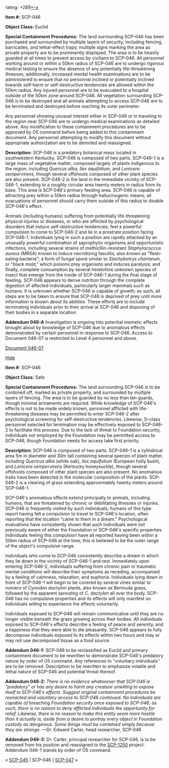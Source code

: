 rating: +289[+](javascript:; "I like it")[–](javascript:; "I don't like it")[x](javascript:; "Cancel my vote")

**Item #:** SCP-046

**Object Class:** Euclid

**Special Containment Procedures:** The land surrounding SCP-046 has been purchased and surrounded by multiple layers of security, including fencing, barricades, and lethal-effect traps; multiple signs marking the area as private property are to be prominently displayed. The area is to be heavily guarded at all times to prevent access by civilians to SCP-046. All personnel working around or within a 50km radius of SCP-046 are to undergo rigorous medical testing to ensure the absence of any potentially life-threatening illnesses; additionally, increased mental health examinations are to be administered to ensure that no personnel inclined or potentially inclined towards self-harm or self-destructive tendencies are allowed within the 50km radius. Any injured personnel are to be evacuated to a hospital outside of the 50km zone around SCP-046. All vegetation surrounding SCP-046 is to be destroyed and all animals attempting to access SCP-046 are to be terminated and destroyed before reaching its outer perimeter.

Any personnel showing unusual interest either in SCP-046 or in traveling to the region near SCP-046 are to undergo medical examinations as detailed above. Any modification to these containment procedures are to be approved by O5 command before being added to this containment document. Any personnel attempting to modify this document without appropriate authorization are to be demoted and reassigned.

**Description:** SCP-046 is a predatory botanical mass located in southwestern Kentucky. SCP-046 is composed of two parts. SCP-046-1 is a large mass of vegetative matter, composed largely of plants indigenous to the region, including _Quercus alba, Ilex aquifolium,_ and _Lonicera sempervirens,_ though several offshoots composed of other plant species are also present. SCP-046-2 is the land in the immediate vicinity of SCP-046-1, extending to a roughly circular area twenty meters in radius from its base. This area is SCP-046's primary feeding area. SCP-046 is capable of attracting prey within a 50km radius through hallucinogenic means; all evacuations of personnel should carry them outside of this radius to disable SCP-046's effect.

Animals (including humans) suffering from potentially life-threatening physical injuries or diseases, or who are afflicted by psychological disorders that induce self-destructive tendencies, feel a powerful compulsion to come to SCP-046-2 and lie in a prostrate position facing SCP-046-1. Individuals lying in such a position are rapidly attacked by an unusually powerful combination of saprophytic organisms and opportunistic infections, including several strains of methicillin-resistant _Staphylococcus aureus_ (MRSA) known to induce necrotizing fasciitis, also known as "flesh-eating bacteria"; a form of fungal spore similar to _Stachybotrys chartarum_, or "black mold," which poisons prey organisms and induces paralysis; and finally, complete consumption by several heretofore unknown species of insect that emerge from the inside of SCP-046-1 during the final stage of feeding. SCP-046 appears to derive nutrition through the complete digestion of affected individuals, particularly larger mammals such as humans. It is unknown whether SCP-046 is capable of growth; as such, all steps are to be taken to ensure that SCP-046 is deprived of prey until more information is known about its abilities. These efforts are to include terminating individuals prior to their arrival at SCP-046 and disposing of their bodies in a separate location.

**Addendum 046-A** Investigation is ongoing into potential memetic effects brought about by knowledge of SCP-046 due to anomalous effects demonstrated by certain personnel in response to SCP-046. Access to Document 046-07 is restricted to Level 4 personnel and above.

[Document 046-07](javascript:;)

[Hide](javascript:;)

**Item #:** SCP-046

**Object Class:** Safe

**Special Containment Procedures:** The land surrounding SCP-046 is to be cordoned off, marked as private property, and surrounded by multiple layers of fencing. The area is to be guarded by no less than ten guards, though minimal armaments are required. While knowledge of SCP-046's effects is not to be made widely known, personnel afflicted with life-threatening diseases may be permitted to enter SCP-046-2 after psychological screening for self-destructive tendencies. Likewise, D-class personnel selected for termination may be effectively exposed to SCP-046-2 to facilitate this process. Due to the lack of threat to Foundation security, individuals not employed by the Foundation may be permitted access to SCP-046, though Foundation needs for access take first priority.

**Description:** SCP-046 is composed of two parts. SCP-046-1 is a cylindrical area 5m in diameter and 30m tall containing several species of plant matter, including _Quericus alba_ (white oak), _Ilex aquifolium_ (European holly bush), and _Lonicera sempervirens_ (Kentucky honeysuckle), though several offshoots composed of other plant species are also present. No anomalous traits have been detected in the molecular composition of the plants. SCP-046-2 is a clearing of grass extending approximately twenty meters around SCP-046-1.

SCP-046's anomalous effects extend principally to animals, including humans, that are threatened by chronic or debilitating illnesses or injuries. SCP-046 is frequently visited by such individuals; humans of this type report having felt a compulsion to travel to SCP-046's location, often reporting that the location "came to them in a dream." Psychological evaluations have consistently shown that such individuals were not previously aware of either the Foundation or SCP-046's specific properties. Individuals feeling this compulsion have all reported having been within a 50km radius of SCP-046 at the time; this is believed to be the outer range of the object's compulsive range.

Individuals who come to SCP-046 consistently describe a dream in which they lie down in the vicinity of SCP-046-1 and rest. Immediately upon entering SCP-046-2, individuals suffering from chronic pain or traumatic mental conditions will describe their symptoms as receding, accompanied by a feeling of calmness, relaxation, and euphoria. Individuals lying down in front of SCP-046-1 will begin to be covered by several vines similar to runners of _Cynodon dactylon_ plants, also known as Bermuda grass, followed by the apparent sprouting of _C. dactylon_ all over the body. SCP-046 has no compulsive properties and its effects will only manifest on individuals willing to experience the effects voluntarily.

Individuals exposed to SCP-046 will remain communicative until they are no longer visible beneath the grass growing across their bodies. All individuals exposed to SCP-046's effects describe a feeling of peace and serenity, and a happiness that they were able to die pleasantly. SCP-046 appears to fully decompose individuals exposed to its effects within two hours and may or may not use decomposed tissue as a food source.

**Addendum 046-1:** SCP-046 to be reclassified as Euclid and primary containment document to be rewritten to demonstrate SCP-046's predatory nature by order of O5 command. Any references to "voluntary individuals" are to be removed. Description to be rewritten to emphasize volatile and lethal nature of SCP-046 and potential threat thereof.

**Addendum 046-2:** _There is no evidence whatsoever that SCP-046 is "predatory" or has any desire to harm any creature unwilling to expose itself to SCP-046's effects. Suggest original containment procedures be reenacted and voluntary access to SCP-046 continued. No individuals are capable of breaching Foundation security once exposed to SCP-046; as such, there is no reason to deny afflicted individuals the opportunity for relief. Likewise, there is no reason to make this entity seem more hostile than it actually is, aside from a desire to portray every object in Foundation custody as dangerous. Some things must be contained simply because they are strange._ —Dr. Edward Carter, head researcher, SCP-046

**Addendum 046-3:** Dr. Carter, principal researcher for SCP-046, is to be removed from his position and reassigned to the [SCP-1250](/scp-1250) project. Addendum 046-1 stands by order of O5 command.

« [SCP-045](/scp-045) | SCP-046 | [SCP-047](/scp-047) »